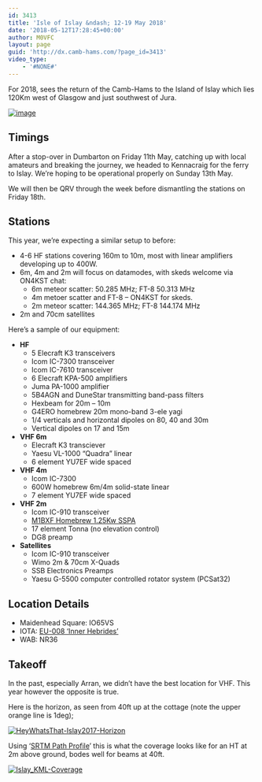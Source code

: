 ```yaml
---
id: 3413
title: 'Isle of Islay &ndash; 12-19 May 2018'
date: '2018-05-12T17:28:45+00:00'
author: M0VFC
layout: page
guid: 'http://dx.camb-hams.com/?page_id=3413'
video_type:
    - '#NONE#'
---
```


For 2018, sees the return of the Camb-Hams to the Island of Islay which lies 120Km west of Glasgow and just southwest of Jura.

[![image](http://dx.camb-hams.com/wp-content/uploads/2017/04/image_thumb.png "image")](http://dx.camb-hams.com/wp-content/uploads/2017/04/image.png)

## Timings

After a stop-over in Dumbarton on Friday 11th May, catching up with local amateurs and breaking the journey, we headed to Kennacraig for the ferry to Islay. We’re hoping to be operational properly on Sunday 13th May.

We will then be QRV through the week before dismantling the stations on Friday 18th.

## Stations

This year, we’re expecting a similar setup to before:

- 4-6 HF stations covering 160m to 10m, most with linear amplifiers developing up to 400W.
- 6m, 4m and 2m will focus on datamodes, with skeds welcome via ON4KST chat: 
    - 6m meteor scatter: 50.285 MHz; FT-8 50.313 MHz
    - 4m metoer scatter and FT-8 – ON4KST for skeds.
    - 2m meteor scatter: 144.365 MHz; FT-8 144.174 MHz
- 2m and 70cm satellites

Here’s a sample of our equipment:

- **HF**
    - 5 Elecraft K3 transceivers
    - Icom IC-7300 transceiver
    - Icom IC-7610 transceiver
    - 6 Elecraft KPA-500 amplifiers
    - Juma PA-1000 amplifier
    - 5B4AGN and DuneStar transmitting band-pass filters
    - Hexbeam for 20m – 10m
    - G4ERO homebrew 20m mono-band 3-ele yagi
    - 1/4 verticals and horizontal dipoles on 80, 40 and 30m
    - Vertical dipoles on 17 and 15m
- **VHF 6m**
    - Elecraft K3 transciever
    - Yaesu VL-1000 “Quadra” linear
    - 6 element YU7EF wide spaced
- **VHF 4m**
    - Icom IC-7300
    - 600W homebrew 6m/4m solid-state linear
    - 7 element YU7EF wide spaced
- **VHF 2m**
    - Icom IC-910 transceiver
    - [M1BXF Homebrew 1.25Kw SSPA](http://www.geekshed.co.uk/144mhz-1-25kw-sspa-amplifier/)
    - 17 element Tonna (no elevation control)
    - DG8 preamp
- **Satellites**
    - Icom IC-910 transceiver
    - Wimo 2m &amp; 70cm X-Quads
    - SSB Electronics Preamps
    - Yaesu G-5500 computer controlled rotator system (PCSat32)

## Location Details

- Maidenhead Square: IO65VS
- IOTA: [EU-008 ‘Inner Hebrides’](https://www.rsgbiota.org/info/search.php?q=EU-008)
- WAB: NR36

## Takeoff

In the past, especially Arran, we didn’t have the best location for VHF. This year however the opposite is true.

Here is the horizon, as seen from 40ft up at the cottage (note the upper orange line is 1deg);

[![HeyWhatsThat-Islay2017-Horizon](http://dx.camb-hams.com/wp-content/uploads/2017/04/HeyWhatsThat-Islay2017-Horizon_thumb.jpg "HeyWhatsThat-Islay2017-Horizon")](http://dx.camb-hams.com/wp-content/uploads/2017/04/HeyWhatsThat-Islay2017-Horizon.jpg)

Using ‘[SRTM Path Profile](http://www.mike-willis.com/software.html)’ this is what the coverage looks like for an HT at 2m above ground, bodes well for beams at 40ft.

[![Islay_KML-Coverage](http://dx.camb-hams.com/wp-content/uploads/2017/04/Islay_KML-Coverage_thumb-1.jpg "Islay_KML-Coverage")](http://dx.camb-hams.com/wp-content/uploads/2017/04/Islay_KML-Coverage-1.jpg)